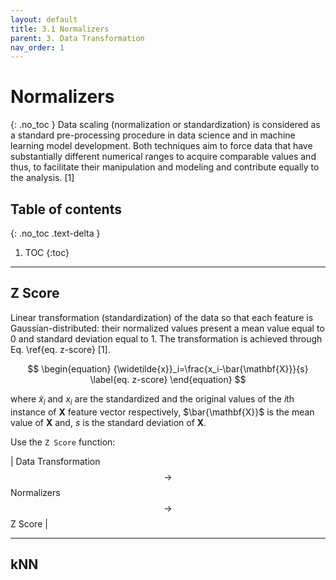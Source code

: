 ```yaml
---
layout: default
title: 3.1 Normalizers
parent: 3. Data Transformation
nav_order: 1
---
```


# Normalizers
{: .no_toc }
Data scaling (normalization or standardization) is considered as a standard pre-processing procedure in data science and in machine learning model development. Both techniques aim to force data that have substantially different numerical ranges to acquire comparable values and thus, to facilitate their manipulation and modeling and contribute equally to the analysis. [1] 

## Table of contents
{: .no_toc .text-delta }

1. TOC
{:toc}

---



## Z Score

Linear transformation (standardization) of the data so that each feature is Gaussian-distributed: their normalized values present a mean value equal to 0 and standard deviation equal to 1. The transformation is achieved through Eq. \ref{eq. z-score} [1]. 


$$
\begin{equation}
{\widetilde{x}}_i=\frac{x_i-\bar{\mathbf{X}}}{s}
\label{eq. z-score}
\end{equation}
$$

where ${\widetilde{x}}_i$ and $x_i$ are the standardized and the original values of the $i$th instance of $\mathbf{X}$ feature vector respectively, $\bar{\mathbf{X}}$ is the mean value of $\mathbf{X}$ and, $s$ is the standard deviation of $\mathbf{X}$.

Use the `Z Score` function: 

| Data Transformation $$\rightarrow$$ Normalizers $$\rightarrow$$ Z Score |

---
 
## kNN 


